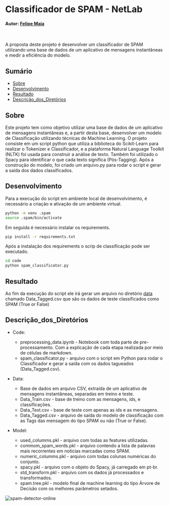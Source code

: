# Classificador de SPAM - NetLab

#### Autor: [Felipe Maia](https://www.linkedin.com/in/felipe-b-maia/)

<br/>

A proposta deste projeto é desenvolver um classificador de SPAM utilizando uma base de dados de um aplicativo de mensagens instantâneas e medir a eficiência do modelo.

## Sumário

- [Sobre](#sobre)
- [Desenvolvimento](#desenvolvimento)
- [Resultado](#resultado)
- [Descrição_dos_Diretórios](#descrição_dos_diretórios)

## Sobre

Este projeto tem como objetivo utilizar uma base de dados de um aplicativo de mensagens instantâneas e, a partir desta base, desenvolver um modelo de Classificação utilizando técnicas de Machine Learning. O projeto consiste em um script python que utiliza a biblioteca do Scikit-Learn para realizar o Tokenizer e Classificador, e a plataforma Natural Language Toolkit (NLTK) foi usada para construir a análise de texto. Também foi utilizado o Spacy para identificar o que cada texto significa (Pós-Tagging). Após a construção do modelo, foi criado um arquivo.py para rodar o script e gerar a saída dos dados classificados.

## Desenvolvimento

Para a execução do script em ambiente local de desenvolvimento, é necessário a criação e ativação de um ambiente virtual.

```bash
python -m venv .spam
source .spam/bin/activate
```

Em seguida é necessário instalar os requirements.

```bash
pip install -r requirements.txt
```

Após a instalação dos requirements o scrip de classificação pode ser executado.

```bash
cd code
python spam_classificator.py
```

## Resultado

Ao fim da execução do script ele irá gerar um arquivo no diretório [data](./data) chamado Data_Tagged.csv que são os dados de teste classificados como SPAM (True or False)

## Descrição_dos_Diretórios

- Code:
  - preprocessing_data.ipynb - Notebook com toda parte de pre-processamento. Com a explicação de cada etapa realizada por meio de células de markdown.
  - spam_classificator.py - arquivo com o script em Python para rodar o Classificador e gerar a saída com os dados tagueados (Data_Tagged.csv).

- Data:
  - Base de dados em arquivo CSV, extraída de um aplicativo de mensagens instantâneas, separadas em treino e teste.
  - Data_Train.csv - base de treino com as mensagens, ids, e classificações.
  - Data_Test.csv - base de teste com apenas as ids e as mensagens.
  - Data_Tagged.csv - arquivo de saída do modelo de classificação com as Tags das mensagem do tipo SPAM ou não (True or False).

- Model:
  - used_columms.pkl - arquivo com todas as features utilizadas.  
  - commom_spam_words.pkl - arquivo contendo a lista de palavras mais recorrentes em notícias marcadas como SPAM.  
  - numeric_columms.pkl - arquivo com todas colunas numéricas do conjunto.  
  - spacy.pkl - arquivo com o objeto do Spacy, já carregado em pt-br.
  - std_transform.pkl - arquivo com os dados já processados e transformados.
  - spam.tree.pkl - modelo final de machine learning do tipo Árvore de Decisão com os melhores parâmetros setados.  
  
![spam-detector-online](https://user-images.githubusercontent.com/95922808/184951168-8ee832b7-27e6-4157-abd3-de0d7dd73358.png)
